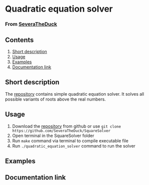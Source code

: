 # Quadratic equation solver
### From [SeveraTheDuck](https://github.com/SeveraTheDuck)

## Contents
1. [Short description](#short-description)
2. [Usage](#usage)
3. [Examples](#examples)
4. [Documentation link](#documentation-link)

## Short description
The [repository](https://github.com/SeveraTheDuck/SquareSolver) contains simple quadratic equation solver.
It solves all possible variants of roots above the real numbers.

## Usage
1. Download the [repository](https://github.com/SeveraTheDuck/SquareSolver) from github or use
`git clone https://github.com/SeveraTheDuck/SquareSolver`
2. Open terminal in the SquareSolver folder
3. Run `make` command via terminal to compile executable file
4. Run `./quadratic_equation_solver` command to run the solver

## Examples

## Documentation link
